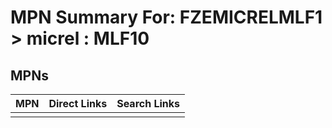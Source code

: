 



# MPN Summary For: FZEMICRELMLF1 > micrel : MLF10

## MPNs
  

|MPN|Direct Links|Search Links|
| :--- | :--- | :--- |
||||
